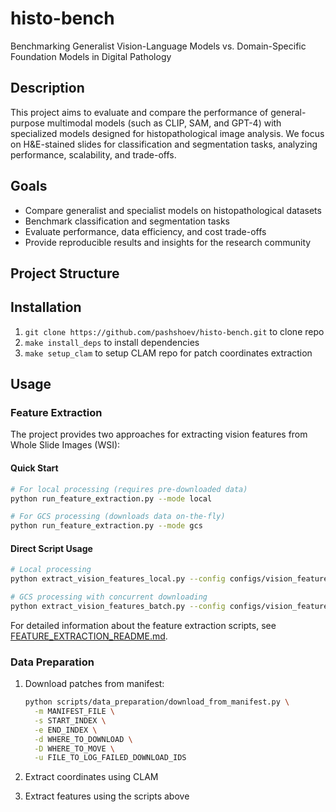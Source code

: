 # histo-bench

Benchmarking Generalist Vision-Language Models vs. Domain-Specific Foundation Models in Digital Pathology

## Description

This project aims to evaluate and compare the performance of general-purpose multimodal models (such as CLIP, SAM, and GPT-4) with specialized models designed for histopathological image analysis. We focus on H&E-stained slides for classification and segmentation tasks, analyzing performance, scalability, and trade-offs.

## Goals

- Compare generalist and specialist models on histopathological datasets
- Benchmark classification and segmentation tasks
- Evaluate performance, data efficiency, and cost trade-offs
- Provide reproducible results and insights for the research community

## Project Structure

## Installation
1. `git clone https://github.com/pashshoev/histo-bench.git` to clone repo
2. `make install_deps` to install dependencies
3. `make setup_clam` to setup CLAM repo for patch coordinates extraction

## Usage

### Feature Extraction

The project provides two approaches for extracting vision features from Whole Slide Images (WSI):

#### Quick Start
```bash
# For local processing (requires pre-downloaded data)
python run_feature_extraction.py --mode local

# For GCS processing (downloads data on-the-fly)
python run_feature_extraction.py --mode gcs
```

#### Direct Script Usage
```bash
# Local processing
python extract_vision_features_local.py --config configs/vision_feature_extraction.yml

# GCS processing with concurrent downloading
python extract_vision_features_batch.py --config configs/vision_feature_extraction_gcs.yml
```

For detailed information about the feature extraction scripts, see [FEATURE_EXTRACTION_README.md](FEATURE_EXTRACTION_README.md).

### Data Preparation
1. Download patches from manifest:
   ```bash
   python scripts/data_preparation/download_from_manifest.py \
     -m MANIFEST_FILE \
     -s START_INDEX \
     -e END_INDEX \
     -d WHERE_TO_DOWNLOAD \
     -D WHERE_TO_MOVE \
     -u FILE_TO_LOG_FAILED_DOWNLOAD_IDS
   ```

2. Extract coordinates using CLAM
3. Extract features using the scripts above